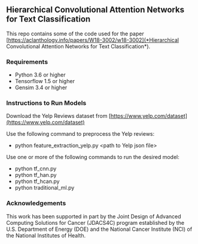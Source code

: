 ## Hierarchical Convolutional Attention Networks for Text Classification

This repo contains some of the code used for the paper [https://aclanthology.info/papers/W18-3002/w18-3002](*Hierarchical Convolutional Attention Networks for Text Classification*). 

### Requirements

 - Python 3.6 or higher
 - Tensorflow 1.5 or higher
 - Gensim 3.4 or higher

### Instructions to Run Models

Download the Yelp Reviews dataset from [https://www.yelp.com/dataset](https://www.yelp.com/dataset)

Use the following command to preprocess the Yelp reviews:
 - python feature_extraction_yelp.py \<path to Yelp json file\>

Use one or more of the following commands to run the desired model:
 - python tf_cnn.py
 - python tf_han.py
 - python tf_hcan.py
 - python traditional_ml.py

### Acknowledgements
This work has been supported in part by the Joint Design of Advanced Computing Solutions for Cancer (JDACS4C) program established by the U.S. Department of Energy (DOE) and the National Cancer Institute (NCI) of the National Institutes of Health.
